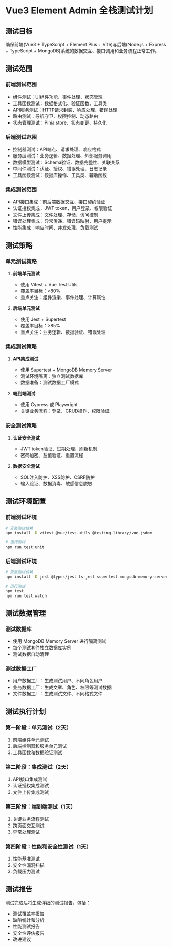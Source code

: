 # Vue3 Element Admin 全栈测试计划

## 测试目标
确保前端(Vue3 + TypeScript + Element Plus + Vite)与后端(Node.js + Express + TypeScript + MongoDB)系统的数据交互、接口调用和业务流程正常工作。

## 测试范围

### 前端测试范围
- 组件测试：UI组件功能、事件处理、状态管理
- 工具函数测试：数据格式化、验证函数、工具类
- API服务测试：HTTP请求封装、响应处理、错误处理
- 路由测试：导航守卫、权限控制、动态路由
- 状态管理测试：Pinia store、状态变更、持久化

### 后端测试范围
- 控制器测试：API端点、请求处理、响应格式
- 服务层测试：业务逻辑、数据处理、外部服务调用
- 数据模型测试：Schema验证、数据完整性、关联关系
- 中间件测试：认证、授权、错误处理、日志记录
- 工具函数测试：数据库操作、工具类、辅助函数

### 集成测试范围
- API接口集成：前后端数据交互、接口契约验证
- 认证授权集成：JWT token、用户登录、权限验证
- 文件上传集成：文件处理、存储、访问控制
- 错误处理集成：异常传递、错误码映射、用户提示
- 性能集成：响应时间、并发处理、负载测试

## 测试策略

### 单元测试策略
1. **前端单元测试**
   - 使用 Vitest + Vue Test Utils
   - 覆盖率目标：>80%
   - 重点关注：组件渲染、事件处理、计算属性

2. **后端单元测试**
   - 使用 Jest + Supertest
   - 覆盖率目标：>85%
   - 重点关注：业务逻辑、数据验证、错误处理

### 集成测试策略
1. **API集成测试**
   - 使用 Supertest + MongoDB Memory Server
   - 测试环境隔离：独立测试数据库
   - 数据准备：测试数据工厂模式

2. **端到端测试**
   - 使用 Cypress 或 Playwright
   - 关键业务流程：登录、CRUD操作、权限验证

### 安全测试策略
1. **认证安全测试**
   - JWT token验证、过期处理、刷新机制
   - 密码加密、盐值验证、重置流程

2. **数据安全测试**
   - SQL注入防护、XSS防护、CSRF防护
   - 输入验证、数据消毒、敏感信息脱敏

## 测试环境配置

### 前端测试环境
```bash
# 安装测试依赖
npm install -D vitest @vue/test-utils @testing-library/vue jsdom

# 运行测试
npm run test:unit
```

### 后端测试环境
```bash
# 安装测试依赖
npm install -D jest @types/jest ts-jest supertest mongodb-memory-server

# 运行测试
npm test
npm run test:watch
```

## 测试数据管理

### 测试数据库
- 使用 MongoDB Memory Server 进行隔离测试
- 每个测试套件独立数据库实例
- 测试数据自动清理

### 测试数据工厂
- 用户数据工厂：生成测试用户、不同角色用户
- 业务数据工厂：生成文章、角色、权限等测试数据
- 文件数据工厂：生成测试文件、不同格式文件

## 测试执行计划

### 第一阶段：单元测试（2天）
1. 前端组件单元测试
2. 后端控制器和服务单元测试
3. 工具函数和数据验证测试

### 第二阶段：集成测试（2天）
1. API接口集成测试
2. 认证授权集成测试
3. 文件上传集成测试

### 第三阶段：端到端测试（1天）
1. 关键业务流程测试
2. 跨页面交互测试
3. 异常处理测试

### 第四阶段：性能和安全性测试（1天）
1. 性能基准测试
2. 安全性漏洞扫描
3. 负载压力测试

## 测试报告
测试完成后将生成详细的测试报告，包括：
- 测试覆盖率报告
- 缺陷统计和分析
- 性能测试报告
- 安全性评估报告
- 改进建议